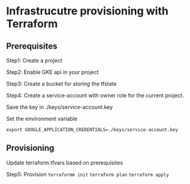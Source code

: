 # Infrastrucutre provisioning with Terraform

## Prerequisites

Step1: Create a project

Step2: Enable GKE api in your project

Step3: Create a bucket for storing the tfstate

Step4: Create a service-account with owner role for the current project. 

Save the key in ./keys/service-account.key

Set the environment variable

`export GOOGLE_APPLICATION_CREDENTIALS=./keys/service-account.key`

## Provisioning

Update terraform.tfvars based on prerequisites

Step5: Provision
`terraformm init`
`terraform plan`
`terraform apply`
